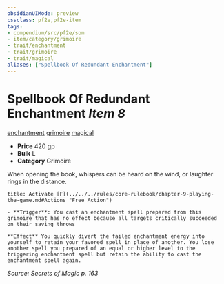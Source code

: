 ```yaml
---
obsidianUIMode: preview
cssclass: pf2e,pf2e-item
tags:
- compendium/src/pf2e/som
- item/category/grimoire
- trait/enchantment
- trait/grimoire
- trait/magical
aliases: ["Spellbook Of Redundant Enchantment"]
---
```

# Spellbook Of Redundant Enchantment *Item 8*  
[enchantment](../../../rules/traits/enchantment.md)  [grimoire](../../../rules/traits/grimoire-som.md)  [magical](../../../rules/traits/magical.md)  

- **Price** 420 gp
- **Bulk** L
- **Category** Grimoire

When opening the book, whispers can be heard on the wind, or laughter rings in the distance.

```ad-embed-ability
title: Activate [F](../../../rules/core-rulebook/chapter-9-playing-the-game.md#Actions "Free Action")

- **Trigger**: You cast an enchantment spell prepared from this grimoire that has no effect because all targets critically succeeded on their saving throws

**Effect** You quickly divert the failed enchantment energy into yourself to retain your favored spell in place of another. You lose another spell you prepared of an equal or higher level to the triggering enchantment spell but retain the ability to cast the enchantment spell again.
```

*Source: Secrets of Magic p. 163*
